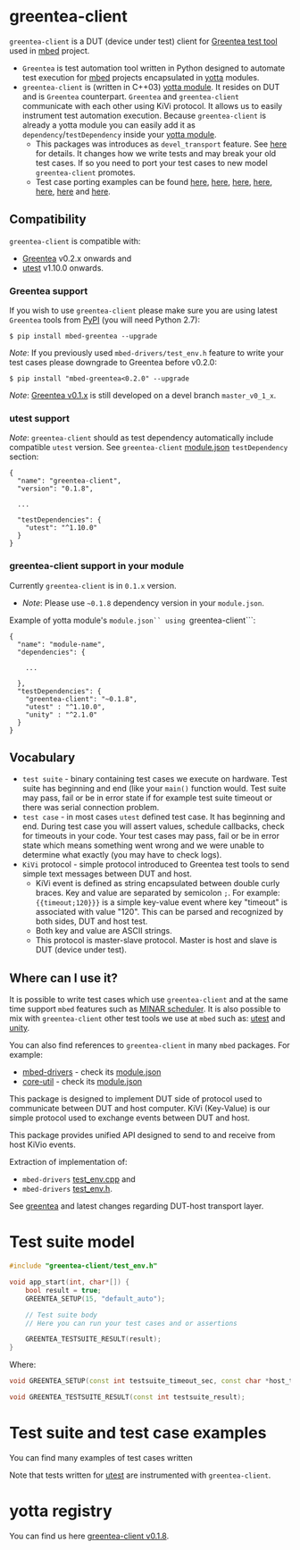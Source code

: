 # greentea-client
```greentea-client``` is a DUT (device under test) client for [Greentea test tool](https://github.com/ARMmbed/greentea) used in [mbed](www.mbed.com) project.

* ```Greentea``` is test automation tool written in Python designed to automate test execution for [mbed](www.mbed.com) projects encapsulated in [yotta](http://yottadocs.mbed.com) modules.
* ```greentea-client``` is (written in C++03) [yotta module](http://yottadocs.mbed.com/reference/module.html). It resides on DUT and is ```Greentea``` counterpart. ```Greentea``` and ```greentea-client``` communicate with each other using KiVi protocol. It allows us to easily instrument test automation execution. Because ```greentea-client``` is already a yotta module you can easily add it as ```dependency```/```testDependency``` inside your [yotta module](http://yottadocs.mbed.com/reference/module.html).
  * This packages was introduces as ```devel_transport``` feature. See [here](https://github.com/ARMmbed/greentea/pull/78) for details. It changes how we write tests and may break your old test cases. If so you need to port your test cases to new model ```greentea-client``` promotes.
  * Test case porting examples can be found [here](https://github.com/ARMmbed/core-util/pull/95), [here](https://github.com/ARMmbed/ualloc/pull/24), [here](https://github.com/ARMmbed/minar/pull/36), [here](https://github.com/ARMmbed/mbed-drivers/pull/165), [here](https://github.com/ARMmbed/sal/pull/46), [here](https://github.com/ARMmbed/sockets/pull/64) and [here](https://github.com/ARMmbed/utest/pull/6).

## Compatibility
```greentea-client``` is compatible with:
* [Greentea](https://github.com/ARMmbed/greentea) v0.2.x onwards and
* [utest](https://github.com/ARMmbed/utest) v1.10.0 onwards.

### Greentea support

If you wish to use ```greentea-client``` please make sure you are using latest ```Greentea``` tools from [PyPI](https://pypi.python.org/pypi/mbed-greentea) (you will need Python 2.7):
```
$ pip install mbed-greentea --upgrade
```

*Note*: If you previously used ```mbed-drivers/test_env.h``` feature to write your test cases please downgrade to Greentea before v0.2.0:
```
$ pip install "mbed-greentea<0.2.0" --upgrade
```

*Note*: [Greentea v0.1.x](https://github.com/ARMmbed/greentea/tree/master_v0_1_x) is still developed on a devel branch ```master_v0_1_x```.

### utest support

*Note*: ```greentea-client``` should as test dependency automatically include compatible ```utest``` version. See ```greentea-client``` [module.json](https://github.com/ARMmbed/greentea-client/blob/master/module.json) ```testDependency``` section:
```
{
  "name": "greentea-client",
  "version": "0.1.8",

  ...

  "testDependencies": {
    "utest": "^1.10.0"
  }
}
```

### greentea-client support in your module
Currently ```greentea-client``` is in ```0.1.x``` version.
* *Note*: Please use ```~0.1.8``` dependency version in your ```module.json```.

Example of yotta module's ```module.json`` using ```greentea-client```:
```
{
  "name": "module-name",
  "dependencies": {

    ...

  },
  "testDependencies": {
    "greentea-client": "~0.1.8",
    "utest" : "^1.10.0",
    "unity" : "^2.1.0"
  }
}
```

## Vocabulary
* ```test suite``` - binary containing test cases we execute on hardware. Test suite has beginning and end (like your ```main()``` function would. Test suite may pass, fail or be in error state if for example test suite timeout or there was serial connection problem.
* ```test case``` - in most cases ```utest``` defined test case. It has beginning and end. During test case you will assert values, schedule callbacks, check for timeouts in your code. Your test cases may pass, fail or be in error state which means something went wrong and we were unable to determine what exactly (you may have to check logs).
* ```KiVi``` protocol - simple protocol introduced to Greentea test tools to send simple text messages between DUT and host.
  * KiVi event is defined as string encapsulated between double curly braces. Key and value are separated by semicolon ```;```. For example: ```{{timeout;120}}}``` is a simple key-value event where key "timeout" is associated with value "120". This can be parsed and recognized by both sides, DUT and host test.
  * Both key and value are ASCII strings.
  * This protocol is master-slave protocol. Master is host and slave is DUT (device under test).

## Where can I use it?
It is possible to write test cases which use ```greentea-client``` and at the same time support ```mbed``` features such as [MINAR scheduler](https://github.com/ARMmbed/minar). It is also possible to mix with ```greentea-client``` other test tools we use at ```mbed``` such as: [utest](https://github.com/ARMmbed/utest) and [unity](https://github.com/ARMmbed/unity).

You can also find references to ```greentea-client``` in many ```mbed``` packages. For example:
  * [mbed-drivers](https://github.com/ARMmbed/mbed-drivers) - check its [module.json](https://github.com/ARMmbed/mbed-drivers/blob/master/module.json)
  * [core-util](https://github.com/ARMmbed/core-util) - check its [module.json](https://github.com/ARMmbed/core-util/blob/master/module.json)

This package is designed to implement DUT side of protocol used to communicate between DUT and host computer. KiVi (Key-Value) is our simple protocol used to exchange events between DUT and host.

This package provides unified API designed to send to and receive from host KiVio events.

Extraction of implementation of:
* ```mbed-drivers``` [test_env.cpp](https://github.com/PrzemekWirkus/mbed-drivers/blob/master/source/test_env.cpp) and
* ```mbed-drivers``` [test_env.h](https://github.com/PrzemekWirkus/mbed-drivers/blob/master/mbed-drivers/test_env.h).

See [greentea](https://github.com/ARMmbed/mbed-drivers/pull/149) and latest changes regarding DUT-host transport layer.

# Test suite model

```c++
#include "greentea-client/test_env.h"

void app_start(int, char*[]) {
    bool result = true;
    GREENTEA_SETUP(15, "default_auto");

    // Test suite body
    // Here you can run your test cases and or assertions

    GREENTEA_TESTSUITE_RESULT(result);
}
```

Where:

```c++
void GREENTEA_SETUP(const int testsuite_timeout_sec, const char *host_test_script_name);
```

```c++
void GREENTEA_TESTSUITE_RESULT(const int testsuite_result);
```

# Test suite and test case examples
You can find many examples of test cases written

Note that tests written for [utest](https://github.com/ARMmbed/utest/tree/master/test) are instrumented with ```greentea-client```.

# yotta registry
You can find us here [greentea-client v0.1.8](https://yotta.mbed.com/#/module/greentea-client/0.1.8).
